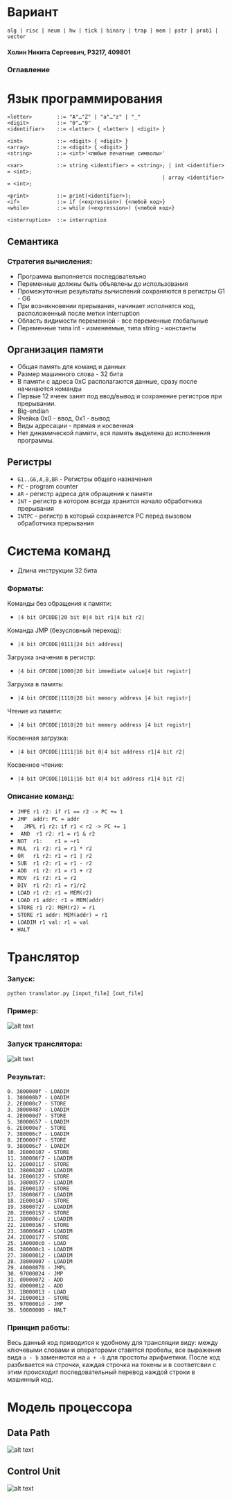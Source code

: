 # Вариант
`alg | risc | neum | hw | tick | binary | trap | mem | pstr | prob1 | vector`

#### Холин Никита Сергеевич, Р3217, 409801

### Оглавление

# Язык программирования
``` ebnf
<letter>        ::= "A"…"Z" | "a"…"z" | "_"
<digit>         ::= "0"…"9"
<identifier>    ::= <letter> { <letter> | <digit> }

<int>           ::= <digit> { <digit> }
<array>         ::= <digit> { <digit> }
<string>        ::= <int>'<любые печатные символы>'

<var>           ::= string <identifier> = <string>; | int <identifier> = <int>; 
                                                  | array <identifier> = <int>;

<print>         ::= print(<identifier>);
<if>            ::= if (<expression>) {<любой код>}
<while>         ::= while (<expression>) {<любой код>}

<interruption>  ::= interruption
```

## Семантика
### Стратегия вычисления:
- Программа выполняется последовательно 
- Переменные должны быть объявлены до использования
- Промежуточные результаты вычислений сохраняются в регистры G1 - G6
- При возникновении прерывания, начинает исполнятся код, расположенный после метки interruption
- Область видимости переменной - все переменные глобальные
- Переменные типа int - изменяемые, типа string - константы


## Организация памяти
- Общая память для команд и данных
- Размер машинного слова - 32 бита
- В памяти с адреса 0xС располагаются данные, сразу после начинаются команды
- Первые 12 ячеек занят под ввод/вывод и сохранение регистров при прерывании.
- Big-endian
- Ячейка 0x0 - ввод, 0х1 - вывод
- Виды адресации - прямая и косвенная
- Нет динамической памяти, вся память выделена до исполнения программы.


## Регистры
- `G1..G6,A,B,BR` - Регистры общего назначения
- `PC` - program counter
- `AR` - регистр адреса для обращения к памяти
- `INT` - регистр в котором всегда хранится начало обработчика прерывания
- `INTPC` - регистр в который сохраняется PC перед вызовом обработчика прерывания


# Система команд
- Длина инструкции 32 бита
### Форматы: 
Команды без обращения к памяти:
- `|4 bit OPCODE|20 bit 0|4 bit r1|4 bit r2|`

Команда JMP (безусловный переход):
- `|4 bit OPCODE|0111|24 bit address|`

Загрузка значения в регистр:
- `|4 bit OPCODE|1000|20 bit immediate value|4 bit registr|`

Загрузка в память:
- `|4 bit OPCODE|1110|20 bit memory address |4 bit registr|`

Чтение из памяти:
- `|4 bit OPCODE|1010|20 bit memory address |4 bit registr|`

Косвенная загрузка:
- `|4 bit OPCODE|1111|16 bit 0|4 bit address r1|4 bit r2|`

Косвенное чтение:
- `|4 bit OPCODE|1011|16 bit 0|4 bit address r1|4 bit r2|`




### Описание команд:
-    `JMPE r1 r2: if r1 == r2 -> PC += 1`
-    `JMP  addr: PC = addr  `
-  `  JMPL r1 r2: if r1 < r2 -> PC += 1`
-   ` AND  r1 r2: r1 = r1 & r2`
-    `NOT  r1:    r1 = ~r1`
-    `MUL  r1 r2: r1 = r1 * r2` 
-    `OR   r1 r2: r1 = r1 | r2`
-    `SUB  r1 r2: r1 = r1 - r2`
-    `ADD  r1 r2: r1 = r1 + r2`
-    `MOV  r1 r2: r1 = r2`
-    `DIV  r1 r2: r1 = r1/r2`
-    `LOAD r1 r2: r1 = MEM(r2)`
-    `LOAD r1 addr: r1 = MEM(addr)`
-    `STORE r1 r2: MEM(r2) = r1`
-    `STORE r1 addr: MEM(addr) = r1`
-    `LOADIM r1 val: r1 = val`
-    `HALT `

# Транслятор
### Запуск: 
`python translator.py [input_file] [out_file]`

### Пример:
![alt text](https://sun9-17.userapi.com/s/v1/if2/N3Bwhw3Pw9zTdJpNrZfr_rMgLfmGNPnGOi6pbX73H1_VaWwp5Jjtf90WQcs7vVO2Ak7ReeN6wfJNva9taEkhbd7d.jpg?quality=95&as=32x3,48x4,72x6,108x9,160x13,240x20,360x30,480x40,540x45,640x54,720x60,1080x90,1122x94&from=bu&cs=1122x0)

### Запуск транслятора:
![alt text](https://sun9-27.userapi.com/s/v1/if2/HOds2fCH_cnLEyC62r-LqvCATfwQH8__q-Xt1i1pQqmgJXIWAxFymXBkH_s9SVlfqWtJE_lMVxQe0V2YueGhJ_52.jpg?quality=95&as=32x5,48x7,72x10,108x15,160x23,240x34,360x52,480x69,540x78,640x92,720x103,822x118&from=bu&cs=822x0)

### Результат:

```
0. 3800000f - LOADIM
1. 380000b7 - LOADIM
2. 2E0000c7 - STORE
3. 38000487 - LOADIM
4. 2E0000d7 - STORE
5. 38000657 - LOADIM
6. 2E0000e7 - STORE
7. 380006c7 - LOADIM
8. 2E0000f7 - STORE
9. 380006c7 - LOADIM
10. 2E000107 - STORE
11. 380006f7 - LOADIM
12. 2E000117 - STORE
13. 38000207 - LOADIM
14. 2E000127 - STORE
15. 38000577 - LOADIM
16. 2E000137 - STORE
17. 380006f7 - LOADIM
18. 2E000147 - STORE
19. 38000727 - LOADIM
20. 2E000157 - STORE
21. 380006c7 - LOADIM
22. 2E000167 - STORE
23. 38000647 - LOADIM
24. 2E000177 - STORE
25. 1A0000c0 - LOAD
26. 380000c1 - LOADIM
27. 38000012 - LOADIM
28. 38000007 - LOADIM
29. 40000070 - JMPL
30. 97000024 - JMP
31. d0000072 - ADD
32. d0000012 - ADD
33. 1B000013 - LOAD
34. 2E000013 - STORE
35. 9700001d - JMP
36. 50000000 - HALT
```


### Принцип работы:
Весь данный код приводится к удобному для трансляции виду: между ключевыми словами и операторами ставятся пробелы, все выражения вида `a - b` заменяются на `a + -b` для простоты арифметики. После код разбивается на строчки, каждая строчка на токены и в соответсвии с этим происходит последовательный перевод каждой строки в машинный код.

# Модель процессора

## Data Path
![alt text](https://sun9-36.userapi.com/s/v1/if2/7jGG40CUcgE3XcT8pRzd736x5iGL5STZf7-5wEguCJPId2oJUbZHF2t_NJ9fKhN7SgqVd0iw7e-oHvSlyMXftLFC.jpg?quality=95&as=32x25,48x37,72x56,108x84,160x124,240x186,360x279,480x372,540x418,640x495,720x557,1054x816&from=bu&cs=1054x0)

## Control Unit
![alt text](https://sun9-31.userapi.com/s/v1/if2/DToA99Ceer3OgnY9LgHS2DBLEJEm_RKzzAM9nsLPFcYWvGcWL0i-Jyl--KhYfSGNbX5eX35aRY4-RBpoexq1WfHW.jpg?quality=95&as=32x27,48x40,72x60,108x89,160x133,240x199,360x298,480x398,540x448,640x530,720x597,870x721&from=bu&cs=870x0)
